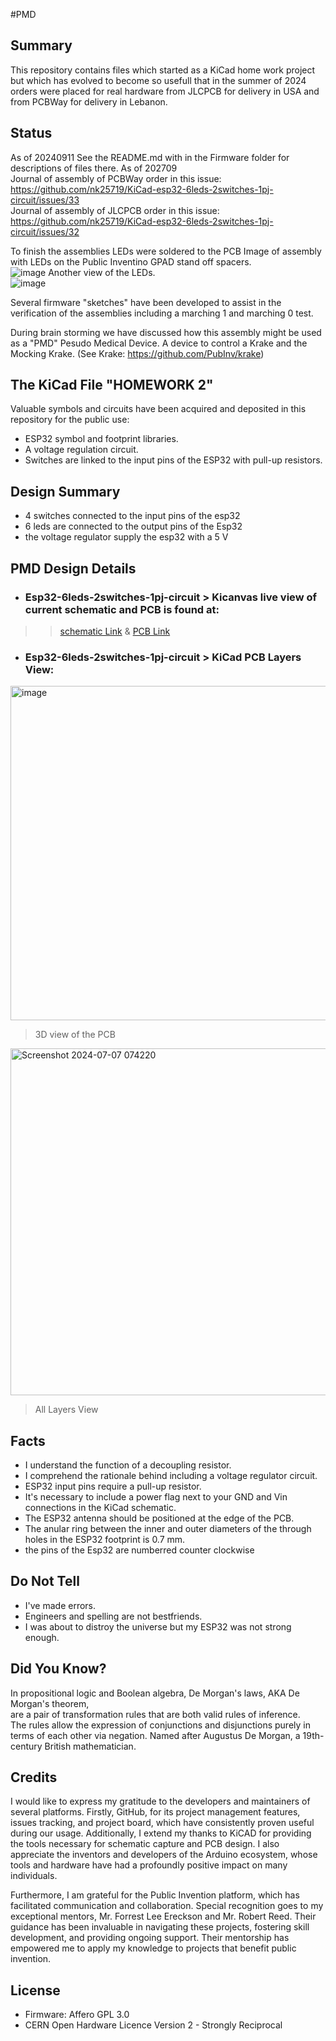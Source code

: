 #PMD

## Summary

This repository contains files which started as a KiCad home work project but which has evolved to become so usefull that in the summer of 2024 orders were placed for real hardware from JLCPCB for delivery in USA and from PCBWay for delivery in Lebanon.

## Status 
As of 20240911 See the README.md with in the Firmware folder for descriptions of files there.
As of 202709  
Journal of assembly of PCBWay order in this issue:  https://github.com/nk25719/KiCad-esp32-6leds-2switches-1pj-circuit/issues/33  
Journal of assembly of JLCPCB order in this issue:  https://github.com/nk25719/KiCad-esp32-6leds-2switches-1pj-circuit/issues/32  

To finish the assemblies LEDs were soldered to the PCB 
Image of assembly with LEDs on the Public Inventino GPAD stand off spacers.    
![image](https://github.com/user-attachments/assets/ff2cf124-d601-4fc4-b69f-2300d63e25a9)
Another view of the LEDs.  
![image](https://github.com/user-attachments/assets/7caf22b7-1025-4c08-a0a9-01e63282fd1c)

Several firmware "sketches" have been developed to assist in the verification of the assemblies including a marching 1 and marching 0 test.

During brain storming we have discussed how this assembly might be used as a "PMD" Pesudo Medical Device. A device to control a Krake and the Mocking Krake. (See Krake: https://github.com/PubInv/krake)

## The KiCad File "HOMEWORK 2"

Valuable symbols and circuits have been acquired and deposited in this repository for the public use:
* ESP32 symbol and footprint libraries.
* A voltage regulation circuit.
* Switches are linked to the input pins of the ESP32 with pull-up resistors.


## Design Summary

* 4 switches connected to the input pins of the esp32
* 6 leds are connected to the output pins of the Esp32
* the voltage regulator supply the esp32 with a 5 V

## PMD Design Details 
 
* ### Esp32-6leds-2switches-1pj-circuit > Kicanvas live view of current schematic and PCB is found at:  

>> [schematic Link](https://kicanvas.org/?github=https%3A%2F%2Fgithub.com%2Fnk25719%2FKiCad-esp32-6leds-2switches-1pj-circuit%2Fblob%2Fmain%2FhomeWork2.kicad_sch) & [PCB Link](https://kicanvas.org/?github=https%3A%2F%2Fgithub.com%2Fnk25719%2FKiCad-esp32-6leds-2switches-1pj-circuit%2Fblob%2Fmain%2FhomeWork2.kicad_pcb)

* ### Esp32-6leds-2switches-1pj-circuit > KiCad PCB Layers View:

<img width="535" alt="image" src="https://github.com/nk25719/KiCad-esp32-6leds-2switches-1pj-circuit/assets/133608369/654ed731-11bc-4bf3-9324-bcb3c00c4725">

> 3D view of the PCB
  
<img width="555" alt="Screenshot 2024-07-07 074220" src="https://github.com/nk25719/KiCad-esp32-6leds-2switches-1pj-circuit/assets/133608369/896a5381-ad8e-4afd-be37-51b45ef2eafa">

> All Layers View


## Facts

* I understand the function of a decoupling resistor.
* I comprehend the rationale behind including a voltage regulator circuit.
* ESP32 input pins require a pull-up resistor.
* It's necessary to include a power flag next to your GND and Vin connections in the KiCad schematic.
* The ESP32 antenna should be positioned at the edge of the PCB.
* The anular ring between the inner and outer diameters of the through holes in the ESP32 footprint is 0.7 mm.
* the pins of the Esp32 are numberred counter clockwise

## Do Not Tell

* I've made errors.
* Engineers and spelling are not bestfriends.
* I was about to distroy the universe but my ESP32 was not strong enough.

## Did You Know? 

In propositional logic and Boolean algebra, De Morgan's laws, AKA De Morgan's theorem,  
are a pair of transformation rules that are both valid rules of inference.  
The rules allow the expression of conjunctions and disjunctions purely in terms of each other via negation.
Named after Augustus De Morgan, a 19th-century British mathematician.

## Credits
I would like to express my gratitude to the developers and maintainers of several platforms. Firstly, GitHub, for its project management features, issues tracking, and project board, which have consistently proven useful during our usage. Additionally, I extend my thanks to KiCAD for providing the tools necessary for schematic capture and PCB design. I also appreciate the inventors and developers of the Arduino ecosystem, whose tools and hardware have had a profoundly positive impact on many individuals.

Furthermore, I am grateful for the Public Invention platform, which has facilitated communication and collaboration. Special recognition goes to my exceptional mentors, Mr. Forrest Lee Ereckson and Mr. Robert Reed. Their guidance has been invaluable in navigating these projects, fostering skill development, and providing ongoing support. Their mentorship has empowered me to apply my knowledge to projects that benefit public invention.

## License

* Firmware: Affero GPL 3.0
* CERN Open Hardware Licence Version 2 - Strongly Reciprocal
  
